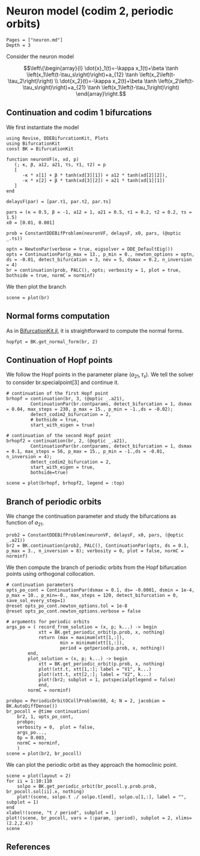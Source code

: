# Neuron model (codim 2, periodic orbits)

```@contents
Pages = ["neuron.md"]
Depth = 3
```
Consider the neuron model

$$\left\{\begin{array}{l}
\dot{x}_1(t)=-\kappa x_1(t)+\beta \tanh \left(x_1\left(t-\tau_s\right)\right)+a_{12} \tanh \left(x_2\left(t-\tau_2\right)\right) \\
\dot{x_2}(t)=-\kappa x_2(t)+\beta \tanh \left(x_2\left(t-\tau_s\right)\right)+a_{21} \tanh \left(x_1\left(t-\tau_1\right)\right)
\end{array}\right.$$


## Continuation and codim 1 bifurcations

We first instantiate the model

```@example TUTneuron
using Revise, DDEBifurcationKit, Plots
using BifurcationKit
const BK = BifurcationKit

function neuronVF(x, xd, p)
   (; κ, β, a12, a21, τs, τ1, τ2) = p
   [
      -κ * x[1] + β * tanh(xd[3][1]) + a12 * tanh(xd[2][2]),
      -κ * x[2] + β * tanh(xd[3][2]) + a21 * tanh(xd[1][1])
   ]
end

delaysF(par) = [par.τ1, par.τ2, par.τs]

pars = (κ = 0.5, β = -1, a12 = 1, a21 = 0.5, τ1 = 0.2, τ2 = 0.2, τs = 1.5)
x0 = [0.01, 0.001]

prob = ConstantDDEBifProblem(neuronVF, delaysF, x0, pars, (@optic _.τs))

optn = NewtonPar(verbose = true, eigsolver = DDE_DefaultEig())
opts = ContinuationPar(p_max = 13., p_min = 0., newton_options = optn, ds = -0.01, detect_bifurcation = 3, nev = 5, dsmax = 0.2, n_inversion = 4)
br = continuation(prob, PALC(), opts; verbosity = 1, plot = true, bothside = true, normC = norminf)
```

We then plot the branch

```@example TUTneuron
scene = plot(br)
```

## Normal forms computation

As in [BifurcationKit.jl](https://github.com/rveltz/BifurcationKit.jl), it is straightforward to compute the normal forms.

```@example TUTneuron
hopfpt = BK.get_normal_form(br, 2)
```

## Continuation of Hopf points
We follow the Hopf points in the parameter plane $(a_{21},\tau_s)$. We tell the solver to consider br.specialpoint[3] and continue it.

```@example TUTneuron
# continuation of the first Hopf point
brhopf = continuation(br, 3, (@optic _.a21),
         ContinuationPar(br.contparams, detect_bifurcation = 1, dsmax = 0.04, max_steps = 230, p_max = 15., p_min = -1.,ds = -0.02);
         detect_codim2_bifurcation = 2,
         # bothside = true,
         start_with_eigen = true)

# continuation of the second Hopf point
brhopf2 = continuation(br, 2, (@optic _.a21),
         ContinuationPar(br.contparams, detect_bifurcation = 1, dsmax = 0.1, max_steps = 56, p_max = 15., p_min = -1.,ds = -0.01, n_inversion = 4);
         detect_codim2_bifurcation = 2,
         start_with_eigen = true,
         bothside=true)

scene = plot(brhopf, brhopf2, legend = :top)
```

## Branch of periodic orbits

We change the continuation parameter and study the bifurcations as function of $a_{21}$.

```@example TUTneuron
prob2 = ConstantDDEBifProblem(neuronVF, delaysF, x0, pars, (@optic _.a21))
br2 = BK.continuation(prob2, PALC(), ContinuationPar(opts, ds = 0.1, p_max = 3., n_inversion = 8); verbosity = 0, plot = false, normC = norminf)
```

We then compute the branch of periodic orbits from the Hopf bifurcation points using orthogonal collocation.

```@example TUTneuron
# continuation parameters
opts_po_cont = ContinuationPar(dsmax = 0.1, ds= -0.0001, dsmin = 1e-4, p_max = 10., p_min=-0., max_steps = 120, detect_bifurcation = 0, save_sol_every_step=1)
@reset opts_po_cont.newton_options.tol = 1e-8
@reset opts_po_cont.newton_options.verbose = false

# arguments for periodic orbits
args_po = (	record_from_solution = (x, p; k...) -> begin
			xtt = BK.get_periodic_orbit(p.prob, x, nothing)
			return (max = maximum(xtt[1,:]),
					min = minimum(xtt[1,:]),
					period = getperiod(p.prob, x, nothing))
		end,
		plot_solution = (x, p; k...) -> begin
			xtt = BK.get_periodic_orbit(p.prob, x, nothing)
			plot!(xtt.t, xtt[1,:]; label = "V1", k...)
			plot!(xtt.t, xtt[2,:]; label = "V2", k...)
			plot!(br2; subplot = 1, putspecialptlegend = false)
			end,
		normC = norminf)

probpo = PeriodicOrbitOCollProblem(60, 4; N = 2, jacobian = BK.AutoDiffDense())
br_pocoll = @time continuation(
	br2, 1, opts_po_cont,
	probpo;
	verbosity = 0,	plot = false,
	args_po...,
	δp = 0.003,
	normC = norminf,
	)
scene = plot(br2, br_pocoll)
```

We can plot the periodic orbit as they approach the homoclinic point.

```@example TUTneuron
scene = plot(layout = 2)
for ii = 1:10:110
	solpo = BK.get_periodic_orbit(br_pocoll.γ.prob.prob, br_pocoll.sol[ii].x, nothing)
	plot!(scene, solpo.t ./ solpo.t[end], solpo.u[1,:], label = "", subplot = 1)
end
xlabel!(scene, "t / period", subplot = 1)
plot!(scene, br_pocoll, vars = (:param, :period), subplot = 2, xlims=(2.2,2.4))
scene
```

## References
